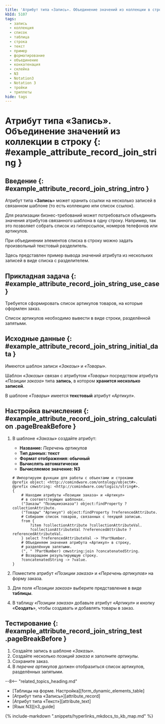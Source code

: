 ```yaml
---
title: 'Атрибут типа «Запись». Объединение значений из коллекции в строку'
kbId: 5107
tags:
  - запись
  - коллекция
  - список
  - таблица
  - строка
  - текст
  - пример
  - форматирование
  - объединение
  - конкатенация
  - склейка
  - N3
  - Notation3
  - Notation 3
  - тройки
  - триплеты
hide: tags
---
```


# Атрибут типа «Запись». Объединение значений из коллекции в строку {: #example_attribute_record_join_string }

## Введение {: #example_attribute_record_join_string_intro }

Атрибут типа «**Запись**» может хранить ссылки на несколько записей в связанном шаблоне (то есть коллекцию или список ссылок).

Для реализации бизнес-требований может потребоваться объединить значения атрибутов связанного шаблона в одну строку. Например, так это позволяет собрать список из гиперссылок, номеров телефонов или артикулов.

При объединении элементов списка в строку можно задать произвольный текстовый разделитель.

Здесь представлен пример вывода значений атрибута из нескольких записей в виде списка с разделителем.

## Прикладная задача {: #example_attribute_record_join_string_use_case }

Требуется сформировать список артикулов товаров, на которые оформлен заказ.

Список артикулов необходимо вывести в виде строки, разделённой запятыми.

## Исходные данные {: #example_attribute_record_join_string_initial_data }

Имеются шаблон записи _«Заказы»_ и _«Товары»_.

Шаблон _«Заказы»_ связан с атрибутом _«Товары»_ посредством атрибута _«Позиции заказа»_ типа **запись**, в котором **хранится несколько записей**.

В шаблоне _«Товары»_ имеется **текстовый** атрибут _«Артикул»_.

## Настройка вычисления {: #example_attribute_record_join_string_calculation .pageBreakBefore }

1. В шаблоне _«Заказы»_ создайте атрибут:

    - **Название:** _Перечень артикулов_
    - **Тип данных: текст**
    - **Формат отображения: обычный**
    - **Вычислять автоматически**
    - **Вычисляемое значение: N3**

    ``` turtle
    # Импортируем функции для работы с объектами и строками
    @prefix object: <http://comindware.com/ontology/object#>.
    @prefix cmwstring: <http://comindware.com/logics/string#>.
    {
        # Находим атрибуты «Позиции заказа» и «Артикул» 
        # в соответствующих шаблонах.
        ("Заказы" "Позициизаказа") object:findProperty ?collectionAttribute.
        ("Товары" "Артикул") object:findProperty ?referencedAttribute.
        # Собираем список товаров, связанных с текущей записью.
        from {
            ?item ?collectionAttribute ?collectionAttributeVal.
            ?collectionAttributeVal ?referencedAttribute ?referencedAttributeVal.
        } select ?referencedAttributeVal -> ?PartNumber.
        # Объединяем значения атрибута «Артикул» в строку,
        # разделённую запятыми.
        (", " ?PartNumber) cmwstring:join ?concatenatedString.
        # Возвращаем результирующую строку.
        ?concatenatedString -> ?value.
    }
    ```

2. Поместите атрибут _«Позиции заказа»_ и _«Перечень артикулов»_ на форму заказа.
3. Для поля _«Позиции заказа»_ выберите представление в виде **таблицы**.
4. В таблицу _«Позиции заказа»_ добавьте атрибут _«Артикул»_ и кнопку «**Создать**», чтобы создавать и добавлять товары в заказ.

## Тестирование {: #example_attribute_record_join_string_test .pageBreakBefore }

1. Создайте запись в шаблоне _«Заказы»_.
2. Создайте несколько _позиций заказа_ и заполните _артикулы_.
3. Сохраните заказ.
4. В _перечне артикулов_ должен отобразиться список артикулов, разделённых запятыми.

<div class="relatedTopics" markdown="block">

--8<-- "related_topics_heading.md"

- [Таблицы на форме. Настройка][form_dynamic_elements_table]
- [Атрибут типа «Запись»][attribute_record]
- [Атрибут типа «Текст»][attribute_text]
- [Язык N3][n3_guide]

</div>

{% include-markdown ".snippets/hyperlinks_mkdocs_to_kb_map.md" %}
